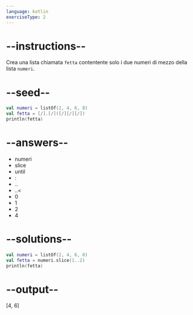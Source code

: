 ```yaml
---
language: kotlin
exerciseType: 2
---
```


# --instructions--

Crea una lista chiamata `fetta` contentente solo i due numeri di mezzo della lista `numeri`.

# --seed--

```kotlin
val numeri = listOf(2, 4, 6, 8)
val fetta = [/].[/]([/][/][/])
println(fetta)
```

# --answers--

- numeri
- slice
-  until 
- :
- ..
- ..<
- 0
- 1
- 2
- 4

# --solutions--

```kotlin
val numeri = listOf(2, 4, 6, 8)
val fetta = numeri.slice(1..2)
println(fetta)
```

# --output--

[4, 6]

